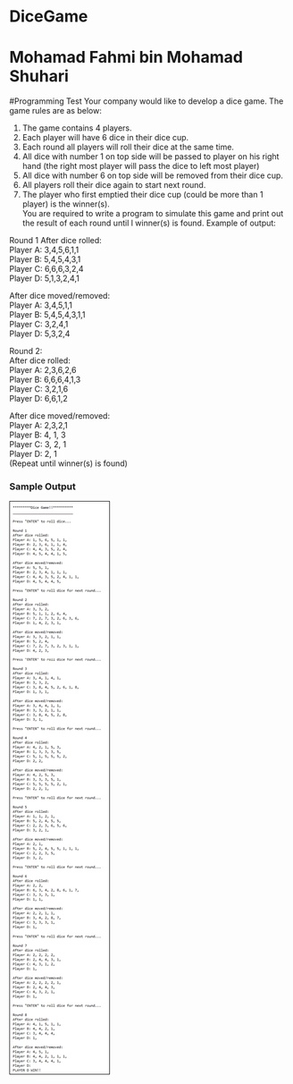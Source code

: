 # DiceGame
# Mohamad Fahmi bin Mohamad Shuhari
#Programming Test 
Your company would like to develop a dice game. The game rules are as below: 
1.	The game contains 4 players.
2.	Each player will have 6 dice in their dice cup.
3.	Each round all players will roll their dice at the same time.
4.	All dice with number 1 on top side will be passed to player on his right hand (the right most player will pass the dice to left most player)
5.	All dice with number 6 on top side will be removed from their dice cup.
6.	All players roll their dice again to start next round.
7.	The player who first emptied their dice cup (could be more than 1 player) is  the winner(s).  
You are required to write a program to simulate this game and print out the result of each round until l winner(s) is found. 
Example of output: 

Round 1 
After dice rolled:<br>
Player A: 3,4,5,6,1,1 <br>
Player B: 5,4,5,4,3,1 <br>
Player C: 6,6,6,3,2,4 <br>
Player D: 5,1,3,2,4,1 <br>

After dice moved/removed: <br>
Player A: 3,4,5,1,1 <br>
Player B: 5,4,5,4,3,1,1 <br>
Player C: 3,2,4,1 <br>
Player D: 5,3,2,4 <br>

Round 2: <br>
After dice rolled: <br>
Player A: 2,3,6,2,6 <br>
Player B: 6,6,6,4,1,3 <br>
Player C: 3,2,1,6 <br>
Player D: 6,6,1,2 <br>

After dice moved/removed: <br>
Player A: 2,3,2,1 <br>
Player B: 4, 1, 3 <br>
Player C: 3, 2, 1 <br>
Player D: 2, 1 <br />
(Repeat until winner(s) is found) 

<h3>Sample Output</h3>
<img src="https://github.com/fahmyamy/DiceGame/blob/master/output.png" border="1" />
